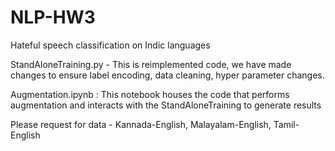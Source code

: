 # NLP-HW3
Hateful speech classification on Indic languages 

StandAloneTraining.py - This is reimplemented code, we have made changes to ensure label encoding, data cleaning, hyper parameter changes.

Augmentation.ipynb : This notebook houses the code that performs augmentation and interacts with the StandAloneTraining to generate results

Please request for data - Kannada-English, Malayalam-English, Tamil-English
